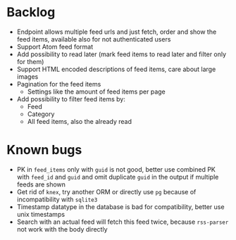 # Backlog

* Endpoint allows multiple feed urls and just fetch, order and show the feed items, available also for not authenticated users
* Support Atom feed format
* Add possibility to read later (mark feed items to read later and filter only for them)
* Support HTML encoded descriptions of feed items, care about large images
* Pagination for the feed items
  * Settings like the amount of feed items per page
* Add possibility to filter feed items by:
  * Feed
  * Category
  * All feed items, also the already read

# Known bugs

* PK in `feed_items` only with `guid` is not good, better use combined PK with `feed_id` and `guid` and omit duplicate `guid` in the output if multiple feeds are shown
* Get rid of `knex`, try another ORM or directly use `pg` because of incompatibility with `sqlite3`
* Timestamp datatype in the database is bad for compatibility, better use unix timestamps
* Search with an actual feed will fetch this feed twice, because `rss-parser` not work with the body directly
